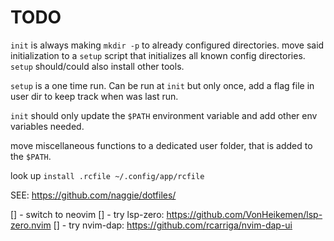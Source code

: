 # TODO

`init` is always making `mkdir -p` to already configured directories.
move said initialization to a `setup` script that initializes all known config directories.
`setup` should/could also install other tools.

`setup` is a one time run.  Can be run at `init` but only once, add a flag file in user dir to keep track when was last run.

`init` should only update the `$PATH` environment variable and add other env variables needed.

move miscellaneous functions to a dedicated user folder, that is added to the `$PATH`.


look up `install .rcfile ~/.config/app/rcfile`

SEE: https://github.com/naggie/dotfiles/


[] - switch to neovim
   [] - try lsp-zero: https://github.com/VonHeikemen/lsp-zero.nvim
   [] - try nvim-dap: https://github.com/rcarriga/nvim-dap-ui
